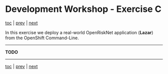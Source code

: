 # Development Workshop - Exercise C

[toc](../README.md) | [prev](../exercise-b/README.md) | [next](../tutorial-3/README.md)

In  this exercise we deploy a real-world OpenRiskNet application (**Lazar**)
from the OpenShift Command-Line.

---

**TODO**

---

[toc](../README.md) | [prev](../exercise-b/README.md) | [next](../tutorial-3/README.md)
